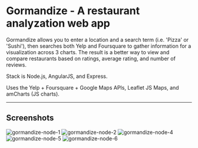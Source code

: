 # Gormandize - A restaurant analyzation web app

Gormandize allows you to enter a location and a search term (i.e. 'Pizza' or 'Sushi'), then searches both Yelp and Foursquare to gather information for a visualization across 3 charts. The result is a better way to view and compare restaurants based on ratings, average rating, and number of reviews.

Stack is Node.js, AngularJS, and Express.

Uses the Yelp + Foursquare + Google Maps APIs, Leaflet JS Maps, and amCharts (JS charts).

---

## Screenshots
![gormandize-node-1](https://cloud.githubusercontent.com/assets/5156743/11510044/77802c50-9816-11e5-9620-70a8c8d6b39c.png)
![gormandize-node-2](https://cloud.githubusercontent.com/assets/5156743/11510048/778226ea-9816-11e5-863b-396de4ebe159.png)
![gormandize-node-4](https://cloud.githubusercontent.com/assets/5156743/11510045/7780bf8a-9816-11e5-8f14-0ec5b971e2df.png)
![gormandize-node-5](https://cloud.githubusercontent.com/assets/5156743/11510046/7780f608-9816-11e5-83e8-4db56fa38835.png)
![gormandize-node-6](https://cloud.githubusercontent.com/assets/5156743/11510047/77816fa2-9816-11e5-992f-50d370b18959.png)

